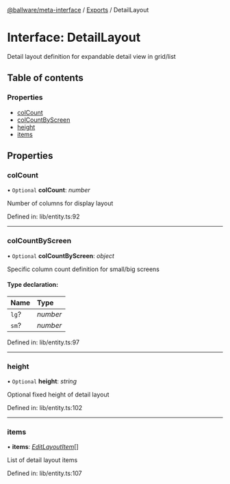 [@ballware/meta-interface](../README.md) / [Exports](../modules.md) / DetailLayout

# Interface: DetailLayout

Detail layout definition for expandable detail view in grid/list

## Table of contents

### Properties

- [colCount](detaillayout.md#colcount)
- [colCountByScreen](detaillayout.md#colcountbyscreen)
- [height](detaillayout.md#height)
- [items](detaillayout.md#items)

## Properties

### colCount

• `Optional` **colCount**: *number*

Number of columns for display layout

Defined in: lib/entity.ts:92

___

### colCountByScreen

• `Optional` **colCountByScreen**: *object*

Specific column count definition for small/big screens

#### Type declaration:

Name | Type |
:------ | :------ |
`lg`? | *number* |
`sm`? | *number* |

Defined in: lib/entity.ts:97

___

### height

• `Optional` **height**: *string*

Optional fixed height of detail layout

Defined in: lib/entity.ts:102

___

### items

• **items**: [*EditLayoutItem*](editlayoutitem.md)[]

List of detail layout items

Defined in: lib/entity.ts:107
